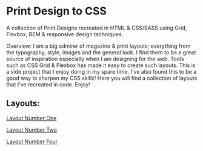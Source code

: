 # Print Design to CSS
A collection of Print Designs recreated in HTML & CSS/SASS using Grid, Flexbox, BEM & responsive design techniques.

Overview: I am a big admirer of magazine & print layouts; everything from the typography, style, images and the general look. I find them to be a great source of inspiration especially when I am designing for the web. Tools such as CSS Grid & Flexbox has made it easy to create such layouts. This is a side project that I enjoy doing in my spare time. I've also found this to be a good way to sharpen my CSS skillz! Here you will find a collection of layouts that I've recreated in code. Enjoy!

## Layouts:
[Layout Number One](https://layout-number-one.netlify.app/)

[Layout Number Two](https://layout-number-two.netlify.app/)

[Layout Number Four](https://layout-number-four.netlify.app/)
